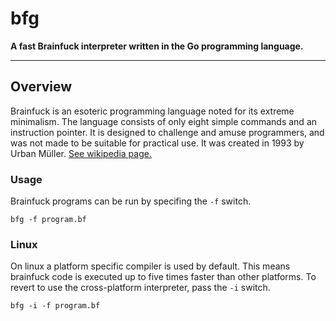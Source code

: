 # bfg
**A fast Brainfuck interpreter written in the Go programming language.**

---

## Overview

Brainfuck is an esoteric programming language noted for its extreme minimalism. The language consists of only eight simple commands and an instruction pointer. It is designed to challenge and amuse programmers, and was not made to be suitable for practical use. It was created in 1993 by Urban Müller. [See wikipedia page.](https://en.wikipedia.org/wiki/Brainfuck)

### Usage

Brainfuck programs can be run by specifing the `-f` switch.

```
bfg -f program.bf
```

### Linux

On linux a platform specific compiler is used by default. This means brainfuck code is executed up to five times faster than other platforms. To revert to use the cross-platform interpreter, pass the `-i` switch.

```
bfg -i -f program.bf
```
